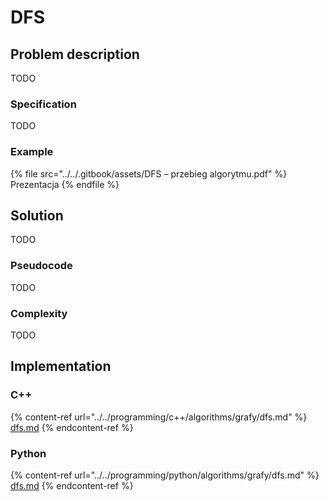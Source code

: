 # DFS

## Problem description

TODO

### Specification

TODO

### Example

{% file src="../../.gitbook/assets/DFS – przebieg algorytmu.pdf" %}
Prezentacja
{% endfile %}

## Solution

TODO

### Pseudocode

TODO

### Complexity

TODO

## Implementation

### C++

{% content-ref url="../../programming/c++/algorithms/grafy/dfs.md" %}
[dfs.md](../../programming/c++/algorithms/grafy/dfs.md)
{% endcontent-ref %}

### Python

{% content-ref url="../../programming/python/algorithms/grafy/dfs.md" %}
[dfs.md](../../programming/python/algorithms/grafy/dfs.md)
{% endcontent-ref %}
